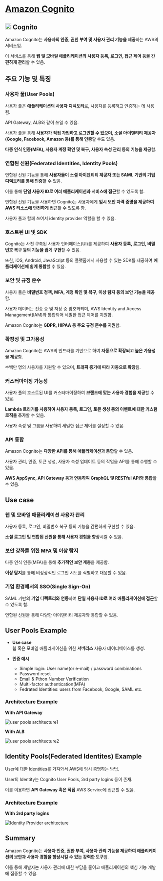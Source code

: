 # [Amazon Cognito](https://docs.aws.amazon.com/cognito/latest/developerguide/what-is-amazon-cognito.html)

## <img src = "https://github.com/user-attachments/assets/305c51dd-4986-4c60-90c0-e3fb57b6e714" width = "20" height = "20"> Cognito

Amazon Cognito는 **사용자의 인증, 권한 부여 및 사용자 관리 기능을 제공**하는 AWS의 서비스임.  

이 서비스를 통해 **웹 및 모바일 애플리케이션의 사용자 등록, 로그인, 접근 제어 등을 간편하게 관리**할 수 있음.


## 주요 기능 및 특징

### 사용자 풀(User Pools)

사용자 풀은 **애플리케이션의 사용자 디렉토리**로, 사용자를 등록하고 인증하는 데 사용됨.

API Gateway, ALB와 같이 쓰일 수 있음.

사용자 풀을 통해 **사용자가 직접 가입하고 로그인할 수 있으며, 소셜 아이덴티티 제공자(Google, Facebook, Amazon 등)를 통해 인증**할 수도 있음.

**다중 인식 인증(MFA), 사용자 계정 확인 및 복구, 사용자 속성 관리 등의 기능을 제공**함.

### 연합된 신원(Federated Identities, Identity Pools)

연합된 신원 기능을 통해 **사용자들이 소셜 아이덴티티 제공자 또는 SAML 기반의 기업 디렉토리를 통해 인증**할 수 있음.

이를 통해 **단일 사용자 ID로 여러 애플리케이션과 서비스에 접근**할 수 있도록 함.

연합된 신원 기능을 사용하면 Cognito는 사용자에게 **임시 보안 자격 증명을 제공하여 AWS 리소스에 안전하게 접근**할 수 있도록 함.

사용자 풀과 함께 쓰여서 identity provider 역할을 할 수 있음.

### 호스트된 UI 및 SDK

Cognito는 사전 구축된 사용자 인터페이스(UI)를 제공하여 **사용자 등록, 로그인, 비밀번호 복구 등의 기능을 쉽게 구현**할 수 있음.

또한, iOS, Android, JavaScript 등의 플랫폼에서 사용할 수 있는 SDK를 제공하여 **애플리케이션에 쉽게 통합**할 수 있음.

### 보안 및 규정 준수

사용자 풀은 **비밀번호 정책, MFA, 계정 확인 및 복구, 이상 탐지 등의 보안 기능을 제공**함.

사용자 데이터는 전송 중 및 저장 중 암호화되며, AWS Identity and Access Management(IAM)와 통합되어 세밀한 접근 제어를 지원함.

Amazon Cognito는 **GDPR, HIPAA 등 주요 규정 준수를 지원**함.

### 확장성 및 고가용성

Amazon Cognito는 AWS의 인프라를 기반으로 하여 **자동으로 확장되고 높은 가용성을 제공**함.

수백만 명의 사용자를 지원할 수 있으며, **트래픽 증가에 따라 자동으로 확장**됨.

### 커스터마이징 가능성

사용자 풀의 호스트된 UI를 커스터마이징하여 **브랜드에 맞는 사용자 경험을 제공**할 수 있음.

**Lambda 트리거를 사용하여 사용자 등록, 로그인, 토큰 생성 등의 이벤트에 대한 커스텀 로직을 추가**할 수 있음.

사용자 속성 및 그룹을 사용하여 세밀한 접근 제어를 설정할 수 있음.

### API 통합

Amazon Cognito는 **다양한 API를 통해 애플리케이션과 통합**할 수 있음.  

사용자 관리, 인증, 토큰 생성, 사용자 속성 업데이트 등의 작업을 API를 통해 수행할 수 있음.

**AWS AppSync, API Gateway 등과 연동하여 GraphQL 및 RESTful API와 통합**할 수 있음.

## Use case

### 웹 및 모바일 애플리케이션 사용자 관리

사용자 등록, 로그인, 비밀번호 복구 등의 기능을 간편하게 구현할 수 있음.

**소셜 로그인 및 연합된 신원을 통해 사용자 경험을 향상**시킬 수 있음.

### 보안 강화를 위한 MFA 및 이상 탐지

다중 인식 인증(MFA)을 통해 **추가적인 보안 계층**을 제공함.

**이상 탐지**를 통해 비정상적인 로그인 시도를 식별하고 대응할 수 있음.

### 기업 환경에서의 SSO(Single Sign-On)

SAML 기반의 **기업 디렉토리와 연동**하여 **단일 사용자 ID로 여러 애플리케이션에 접근**할 수 있도록 함.

연합된 신원을 통해 다양한 아이덴티티 제공자와 통합할 수 있음.

## User Pools Example

* **Use case**  
    웹 혹은 모바일 애플리케이션을 위한 **서버리스** 사용자 데이터베이스를 생성. 

* **인증 예시**  
    * Simple login: User name(or e-mail) / password combinations
    * Password reset
    * Email & Pthon Number Verification
    * Multi-factor authentication(MFA)
    * Fedrated Identities: users from Facebook, Google, SAML etc.

### Architecture Example

**With API Gateway**

![user pools architecture1](https://github.com/user-attachments/assets/216461d6-11f5-431b-8a73-621489a89010)

**With ALB**

![user pools architecture2](https://github.com/user-attachments/assets/52e17a39-01a9-48e4-b696-b507594eadb8)


## Identity Pools(Federated Identites) Example

User에 대한 Identities를 가져와서 AWS에 임시 증명하는 방법.

User의 Identity는 Cognito User Pools, 3rd party logins 등이 존재.

이를 이용하면 **API Gateway 혹은 직접** AWS Service에 접근할 수 있음.

### Architecture Example

**With 3rd party logins**

![Identity Provider architecture](https://github.com/user-attachments/assets/c508e8c7-7a1f-4f0e-a1a2-4f416e98ddfe)

## Summary 

Amazon Cognito는 **사용자 인증, 권한 부여, 사용자 관리 기능을 제공하여 애플리케이션의 보안과 사용자 경험을 향상시킬 수 있는 강력한 도구**임.  

이를 통해 개발자는 사용자 관리에 대한 부담을 줄이고 애플리케이션의 핵심 기능 개발에 집중할 수 있음.
